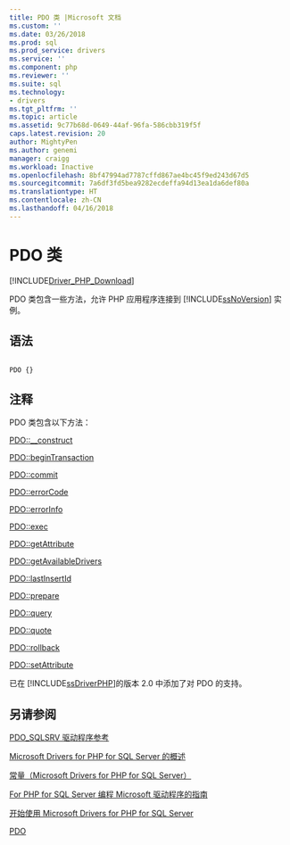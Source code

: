 ```yaml
---
title: PDO 类 |Microsoft 文档
ms.custom: ''
ms.date: 03/26/2018
ms.prod: sql
ms.prod_service: drivers
ms.service: ''
ms.component: php
ms.reviewer: ''
ms.suite: sql
ms.technology:
- drivers
ms.tgt_pltfrm: ''
ms.topic: article
ms.assetid: 9c77b68d-0649-44af-96fa-586cbb319f5f
caps.latest.revision: 20
author: MightyPen
ms.author: genemi
manager: craigg
ms.workload: Inactive
ms.openlocfilehash: 8bf47994ad7787cffd867ae4bc45f9ed243d67d5
ms.sourcegitcommit: 7a6df3fd5bea9282ecdeffa94d13ea1da6def80a
ms.translationtype: HT
ms.contentlocale: zh-CN
ms.lasthandoff: 04/16/2018
---
```

# <a name="pdo-class"></a>PDO 类
[!INCLUDE[Driver_PHP_Download](../../includes/driver_php_download.md)]

PDO 类包含一些方法，允许 PHP 应用程序连接到 [!INCLUDE[ssNoVersion](../../includes/ssnoversion_md.md)] 实例。  
  
## <a name="syntax"></a>语法  
  
```  
  
PDO {}  
```  
  
## <a name="remarks"></a>注释  
PDO 类包含以下方法：  
  
[PDO::__construct](../../connect/php/pdo-construct.md)  

[PDO::beginTransaction](../../connect/php/pdo-begintransaction.md)  
  
[PDO::commit](../../connect/php/pdo-commit.md)  
  
[PDO::errorCode](../../connect/php/pdo-errorcode.md)  
  
[PDO::errorInfo](../../connect/php/pdo-errorinfo.md)  
  
[PDO::exec](../../connect/php/pdo-exec.md)  
  
[PDO::getAttribute](../../connect/php/pdo-getattribute.md)  
  
[PDO::getAvailableDrivers](../../connect/php/pdo-getavailabledrivers.md)  
  
[PDO::lastInsertId](../../connect/php/pdo-lastinsertid.md)  
  
[PDO::prepare](../../connect/php/pdo-prepare.md)  
  
[PDO::query](../../connect/php/pdo-query.md)  
  
[PDO::quote](../../connect/php/pdo-quote.md)  
  
[PDO::rollback](../../connect/php/pdo-rollback.md)  
  
[PDO::setAttribute](../../connect/php/pdo-setattribute.md)  
  
已在 [!INCLUDE[ssDriverPHP](../../includes/ssdriverphp_md.md)]的版本 2.0 中添加了对 PDO 的支持。  
  
## <a name="see-also"></a>另请参阅  
[PDO_SQLSRV 驱动程序参考](../../connect/php/pdo-sqlsrv-driver-reference.md)

[Microsoft Drivers for PHP for SQL Server 的概述](../../connect/php/overview-of-the-php-sql-driver.md)

[常量（Microsoft Drivers for PHP for SQL Server）](../../connect/php/constants-microsoft-drivers-for-php-for-sql-server.md)

[For PHP for SQL Server 编程 Microsoft 驱动程序的指南](../../connect/php/programming-guide-for-php-sql-driver.md)

[开始使用 Microsoft Drivers for PHP for SQL Server](../../connect/php/getting-started-with-the-php-sql-driver.md)

[PDO](http://php.net/manual/book.pdo.php)  
  
